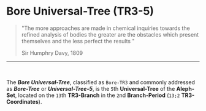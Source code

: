 # Bore Universal-Tree (TR3-5)

> "The more approaches are made in chemical inquiries towards the refined analysis of bodies the greater are the obstacles which present themselves and the less perfect the results "
> 
> Sir Humphry Davy, 1809

---

&nbsp;

The **_Bore Universal-Tree_**, classified as `Bore-TR3` and commonly addressed as **_Bore-Tree_** or **_Universal-Tree-5_**, is the `5`th **Universal-Tree** of the **Aleph-Set**, located on the `13`th **TR3-Branch** in the `2`nd **Branch-Period** (`13;2` **TR3-Coordinates**).
